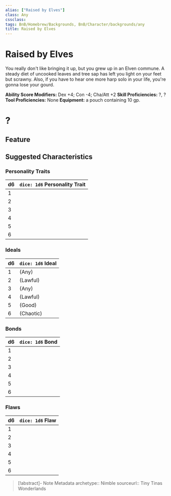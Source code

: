 ```yaml
---
alias: ["Raised by Elves"]
class: Any
cssclass: 
tags: BnB/Homebrew/Backgrounds, BnB/Character/backgrounds/any
title: Raised by Elves
---
```


# Raised by Elves

You really don't like bringing it up, but you grew up in an Elven commune. A steady diet of uncooked leaves and tree sap has left you light on your feet but scrawny. Also, if you have to hear one more harp solo in your life, you're gonna lose your gourd.

**Ability Score Modifiers:** Dex +4; Con -4; Cha/Att +2
**Skill Proficiencies:** ?, ?
**Tool Proficiencies:** None
**Equipment:** a pouch containing 10 gp.

# ?

## Feature

## Suggested Characteristics

### Personality Traits

| d6 | `dice: 1d6` Personality Trait |
| --- | --- |
| 1 |  |
| 2 | |
| 3 |  |
| 4 |  |
| 5 |  |
| 6 |  |

### Ideals

| d6 | `dice: 1d6` Ideal |
| --- | --- |
| 1 | (Any) |
| 2 |  (Lawful) |
| 3 |  (Any) |
| 4 |  (Lawful) |
| 5 |  (Good) |
| 6 |  (Chaotic) |

### Bonds

| d6 | `dice: 1d6` Bond |
| --- | --- |
| 1 |  |
| 2 |  |
| 3 | |
| 4 |  |
| 5 | |
| 6 |  |

### Flaws

| d6  | `dice: 1d6` Flaw |
| --- | ---------------- |
| 1   |                  |
| 2   |                  |
| 3   |                  |
| 4   |                  |
| 5   |                  |
| 6   |                  |

> [!abstract]- Note Metadata
> archetype:: Nimble
> sourceurl:: Tiny Tinas Wonderlands
